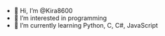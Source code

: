 - 👋 Hi, I’m @Kira8600
- 👀 I’m interested in programming
- 🌱 I’m currently learning Python, C, C#, JavaScript
